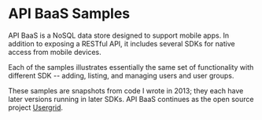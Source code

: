 # API BaaS Samples

API BaaS is a NoSQL data store designed to support mobile apps. In addition to exposing a RESTful API, it includes several SDKs for native access from mobile devices.

Each of the samples illustrates essentially the same set of functionality with different SDK -- adding, listing, and managing users and user groups.

These samples are snapshots from code I wrote in 2013; they each have later versions running in later SDKs. API BaaS continues as the open source project [Usergrid](http://usergrid.apache.org/).
